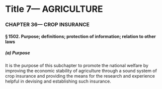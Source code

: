 
# Title 7— AGRICULTURE
### CHAPTER 36— CROP INSURANCE
#### § 1502. Purpose; definitions; protection of information; relation to other laws
##### (a) Purpose

It is the purpose of this subchapter to promote the national welfare by improving the economic stability of agriculture through a sound system of crop insurance and providing the means for the research and experience helpful in devising and establishing such insurance.
